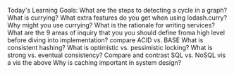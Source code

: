 Today's Learning Goals:
 What are the steps to detecting a cycle in a graph?
 What is currying?
 What extra features do you get when using lodash.curry?
 Why might you use currying?
 What is the rationale for writing services?
 What are the 9 areas of inquiry that you you should define froma high level before diving into implementation?
 compare ACID vs. BASE
 What is consistent hashing?
 What is optimistic vs. pessimistic locking?
 What is strong vs. eventual consistency?
 Compare and contrast SQL vs. NoSQL vis a vis the above
 Why is caching important in system design?
